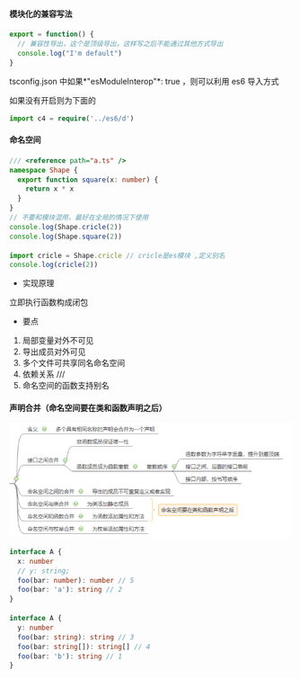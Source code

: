 #### 模块化的兼容写法

```typescript
export = function() {
  // 兼容性导出，这个是顶级导出，这样写之后不能通过其他方式导出
  console.log("I'm default")
}
```

tsconfig.json 中如果*"esModuleInterop"*: true ，则可以利用 es6 导入方式

如果没有开启则为下面的

```typescript
import c4 = require('../es6/d')
```

#### 命名空间

```typescript
/// <reference path="a.ts" />
namespace Shape {
  export function square(x: number) {
    return x * x
  }
}
// 不要和模块混用，最好在全局的情况下使用
console.log(Shape.cricle(2))
console.log(Shape.square(2))

import cricle = Shape.cricle // cricle是es模块 ,定义别名
console.log(cricle(2))
```

- 实现原理

立即执行函数构成闭包

- 要点

1. 局部变量对外不可见
2. 导出成员对外可见
3. 多个文件可共享同名命名空间
4. 依赖关系 ///<reference path =" " />
5. 命名空间的函数支持别名

#### 声明合并（命名空间要在类和函数声明之后）

![image-20200412210159190](.\images\image-20200412210159190.png)

```typescript
interface A {
  x: number
  // y: string;
  foo(bar: number): number // 5
  foo(bar: 'a'): string // 2
}

interface A {
  y: number
  foo(bar: string): string // 3
  foo(bar: string[]): string[] // 4
  foo(bar: 'b'): string // 1
}
```
